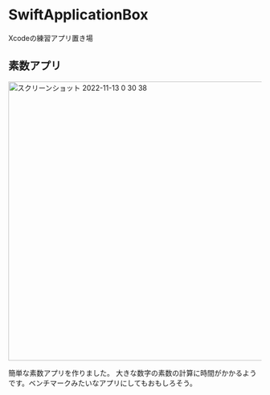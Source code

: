 # SwiftApplicationBox
Xcodeの練習アプリ置き場

## 素数アプリ
<img width="555" alt="スクリーンショット 2022-11-13 0 30 38" src="https://user-images.githubusercontent.com/28498918/201481549-f70c2655-29ae-42ac-a633-5ba68fb36194.png">

簡単な素数アプリを作りました。
大きな数字の素数の計算に時間がかかるようです。ベンチマークみたいなアプリにしてもおもしろそう。
